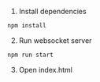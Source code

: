 1. Install dependencies
```bash
npm install
```

2. Run websocket server
```bash
npm run start
```

3. Open index.html
